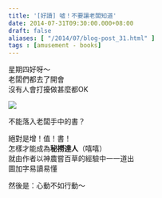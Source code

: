 ```yaml
---
title: '[好讀] 噓！不要讓老闆知道'
date: 2014-07-31T09:30:00.000+08:00
draft: false
aliases: [ "/2014/07/blog-post_31.html" ]
tags : [amusement - books]
---
```


星期四好呀～  
老闆們都去了開會  
沒有人會打擾做甚麼都OK  

[![](https://4.bp.blogspot.com/-hAhyoEN5fVw/XEQT7LBNt7I/AAAAAAAAGJY/mT6I49AExDQgOWLhNcGb4B1yWwMujClLACLcBGAs/s640/9733644169_5db5d2f62d_z.jpg)](https://4.bp.blogspot.com/-hAhyoEN5fVw/XEQT7LBNt7I/AAAAAAAAGJY/mT6I49AExDQgOWLhNcGb4B1yWwMujClLACLcBGAs/s1600/9733644169_5db5d2f62d_z.jpg)

不能落入老闆手中的書？  
  
絕對是增！值！書！  
怎樣才能成為**秘撈達人**（嘻嘻）  
就由作者以神農嘗百草的經驗中一一道出  
圖加字易讀易懂  
  
然後是：心動不如行動～